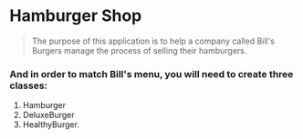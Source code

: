 # Hamburger Shop

> The purpose of this application is to help a company called Bill's Burgers manage 
the process of selling their hamburgers. 

### And in order to match Bill's menu, you will need to create three classes: 
1. Hamburger 
2. DeluxeBurger
3. HealthyBurger. 

